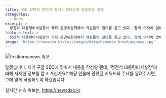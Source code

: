 ```yaml
---
title: 국회 운영위 정진석 출석! 성태윤과 장호진도 함께
categories:
  - News
excerpt: >
  정진석 대통령비서실장이 국회 운영위원회에서 의원들의 질의를 듣고 있다. 함께 의자에 앉아 있는 정책실장과 국가안보실장도 열정적으로 업무에 임하고 있다.
feature_text: >
  정진석 대통령비서실장이 국회 운영위원회에서 의원들의 질의를 듣고 있다. 함께 의자에 앉아 있는 정책실장과 국가안보실장도 열정적으로 업무에 임하고 있다.
image: 'https://newsdao.kr/res/images/meta/newsdao_breakingnews.jpg'
---
```


<p><img src="https://newsdao.kr/res/images/meta/newsdao_breakingnews.jpg" alt="firstkoreanews 속보" /></p>

<p>알겠습니다. 제가 구글 SEO에 맞춰서 내용을 작성할 텐데, '정진석 대통령비서실장'에 대해 자세한 정보를 알고 계신가요? 해당 인물에 관련된 키워드와 주제를 알려주시면, 그에 맞게 작성하도록 하겠습니다.</p>
실시간 뉴스 속보는, <a href="https://newsdao.kr" rel="dofollow">https://newsdao.kr</a>


